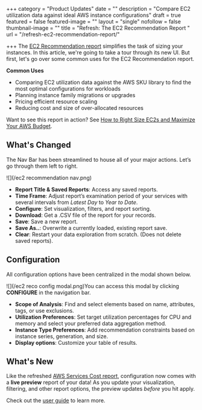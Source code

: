 +++
category = "Product Updates"
date = ""
description = "Compare EC2 utilization data against ideal AWS instance configurations"
draft = true
featured = false
featured-image = ""
layout = "single"
nofollow = false
thumbnail-image = ""
title = "Refresh: The EC2 Recommendation Report "
url = "/refresh-ec2-recommendation-report/"

+++
The [EC2 Recommendation report](https://docs.metricly.com/reports/reports-ec2-recommendations/ "EC2 Recommendation report") simplifies the task of sizing your instances. In this article, we're going to take a tour through its new UI. But first, let's go over some common uses for the EC2 Recommendation report. 

**Common Uses**

* Comparing EC2 utilization data against the AWS SKU library to find the most optimal configurations for workloads
* Planning instance family migrations or upgrades
* Pricing efficient resource scaling
* Reducing cost and size of over-allocated resources 

Want to see this report in action? See [How to Right Size EC2s and Maximize Your AWS Budget](https://www.metricly.com/right-size-aws-ec2/ "How to Right Size EC2s and Maximize Your AWS Budget").  

## What's Changed

The Nav Bar has been streamlined to house all of your major actions. Let’s go through them left to right.

![](/ec2 recommendation nav.png)

* **Report Title & Saved Reports**: Access any saved reports.
* **Time Frame**: Adjust report’s examination period of your services with several intervals from _Latest Day_ to _Year to Date_.
* **Configure**: Set visualization, filters, and report sorting.
* **Download**: Get a .CSV file of the report for your records.
* **Save**: Save a new report.
* **Save As..**: Overwrite a currently loaded, existing report save.
* **Clear**: Restart your data exploration from scratch. (Does not delete saved reports).

## Configuration 

All configuration options have been centralized in the modal shown below.

![](/ec2 reco config modal.png)You can access this modal by clicking **CONFIGURE** in the navigation bar.

* **Scope of Analysis**: Find and select elements based on name, attributes, tags, or use exclusions. 
* **Utilization Preferences**: Set target utilization percentages for CPU and memory and select your preferred data aggregation method. 
* **Instance Type Preferences**: Add recommendation constraints based on instance series, generation, and size.
* **Display options**: Customize your table of results. 

## What's New

Like the refreshed [AWS Services Cost report](https://docs.metricly.com/reports/reports-aws-services-cost/ "AWS Services Cost report"), configuration now comes with a **live preview** report of your data! As you update your visualization, filtering, and other report options, the preview updates _before_ you hit apply.

Check out the [user guide](https://docs.metricly.com/reports/reports-ec2-recommendations/ "EC2 Recommendation report user guide") to learn more. 